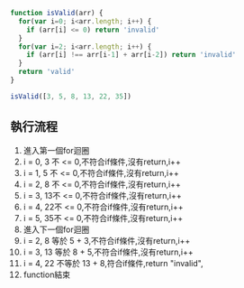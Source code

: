 ``` js
function isValid(arr) {
  for(var i=0; i<arr.length; i++) {
    if (arr[i] <= 0) return 'invalid'
  }
  for(var i=2; i<arr.length; i++) {
    if (arr[i] !== arr[i-1] + arr[i-2]) return 'invalid'
  }
  return 'valid'
}

isValid([3, 5, 8, 13, 22, 35])
```

## 執行流程
1. 進入第一個for迴圈
2. i = 0, 3 不 <= 0,不符合if條件,沒有return,i++
3. i = 1, 5 不 <= 0,不符合if條件,沒有return,i++
4. i = 2, 8 不 <= 0,不符合if條件,沒有return,i++
5. i = 3, 13不 <= 0,不符合if條件,沒有return,i++
6. i = 4, 22不 <= 0,不符合if條件,沒有return,i++
7. i = 5, 35不 <= 0,不符合if條件,沒有return,i++
8. 進入下一個for迴圈
9. i = 2, 8 等於 5 + 3,不符合if條件,沒有return,i++
10. i = 3, 13 等於 8 + 5,不符合if條件,沒有return,i++
11. i = 4, 22 不等於 13 + 8,符合if條件,return "invalid",
12. function結束